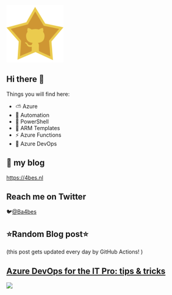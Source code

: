 ![Github Star](Assets/github-stars-logo_Color.png)

## Hi there 👋

Things you will find here:
- ⛅ Azure
- 🚗 Automation
- 🐚 PowerShell
- 💪 ARM Templates
- ⚡ Azure Functions
- 🚀 Azure DevOps


## 📝 my blog
<https://4bes.nl>

## Reach me on Twitter
🐦[@Ba4bes](https://twitter.com/Ba4bes)

<!---
- 🔭 I’m currently working on ...
- 🌱 I’m currently learning ...
- 👯 I’m looking to collaborate on ...
- 🤔 I’m looking for help with ...
- 💬 Ask me about ...
- 📫 How to reach me: ...
- 😄 Pronouns: ...
- ⚡ Fun fact: I have a standard poodle 🐩

-->

## ⭐Random Blog post⭐

(this post gets updated every day by GitHub Actions! )

<!-- Link -->
## [Azure DevOps for the IT Pro: tips &#038; tricks](https://4bes.nl/2020/03/04/azure-devops-for-the-it-pro-tips-tricks/)

<a href="https://4bes.nl/2020/03/04/azure-devops-for-the-it-pro-tips-tricks/"><img src="https://4bes.nl/wp-content/uploads/2020/02/AzDoStarttn.png" height="250px"></a>

